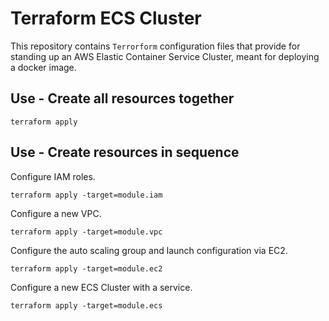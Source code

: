 # Terraform ECS Cluster

This repository contains `Terrorform` configuration files that provide for standing up an AWS Elastic Container Service Cluster, meant for deploying a docker image. 

## Use - Create all resources together


```
terraform apply 
```


## Use - Create resources in sequence

Configure IAM roles.

```
terraform apply -target=module.iam
```


Configure a new VPC.

```
terraform apply -target=module.vpc
```

Configure the auto scaling group and launch configuration via EC2.

```
terraform apply -target=module.ec2
```

Configure a new ECS Cluster with a service.

```
terraform apply -target=module.ecs
```

